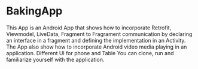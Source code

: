 # BakingApp
This App is an Android App that shows how to incorporate Retrofit, Viewmodel, LiveData, Fragment to Fragrament communication
by declaring an interface in a fragment and defining the implementation in an Activity.
The App also show how to incorporate Android video media playing in an application.
Different UI for phone and Table
You can clone, run and familiarize yourself with the application. 

